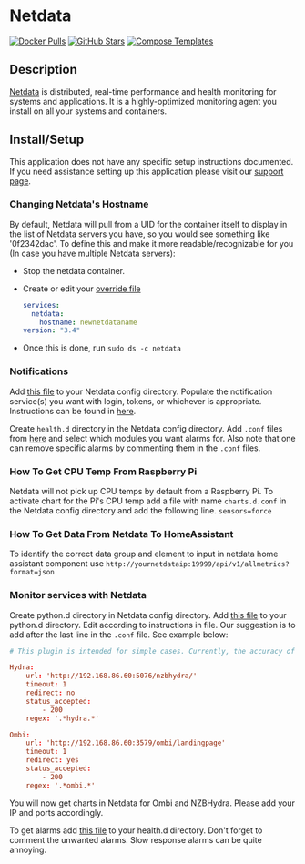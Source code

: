 # Netdata

[![Docker Pulls](https://img.shields.io/docker/pulls/netdata/netdata?style=flat-square&color=607D8B&label=docker%20pulls&logo=docker)](https://hub.docker.com/r/netdata/netdata)
[![GitHub Stars](https://img.shields.io/github/stars/netdata/netdata?style=flat-square&color=607D8B&label=github%20stars&logo=github)](https://github.com/linuxserver/netdata/netdata)
[![Compose Templates](https://img.shields.io/static/v1?style=flat-square&color=607D8B&label=compose&message=templates)](https://github.com/GhostWriters/DockSTARTer/tree/master/compose/.apps/netdata)

## Description

[Netdata](https://www.netdata.cloud/) is distributed, real-time performance and
health monitoring for systems and applications. It is a highly-optimized
monitoring agent you install on all your systems and containers.

## Install/Setup

This application does not have any specific setup instructions documented. If
you need assistance setting up this application please visit our
[support page](https://dockstarter.com/basics/support/).

### Changing Netdata's Hostname

By default, Netdata will pull from a UID for the container itself to display in
the list of Netdata servers you have, so you would see something like
'0f2342dac'. To define this and make it more readable/recognizable for you (In
case you have multiple Netdata servers):

- Stop the netdata container.
- Create or edit your
  [override file](https://dockstarter.com/overrides/introduction/)

  ```yaml
  services:
    netdata:
      hostname: newnetdataname
  version: "3.4"
  ```

- Once this is done, run `sudo ds -c netdata`

### Notifications

Add
[this file](https://github.com/netdata/netdata/blob/master/health/notifications/health_alarm_notify.conf)
to your Netdata config directory. Populate the notification service(s) you want
with login, tokens, or whichever is appropriate. Instructions can be found in
[here](https://github.com/netdata/netdata/blob/master/health/notifications/health_alarm_notify.conf).

Create `health.d` directory in the Netdata config directory. Add `.conf` files
from [here](https://github.com/netdata/netdata/tree/master/health/health.d) and
select which modules you want alarms for. Also note that one can remove specific
alarms by commenting them in the `.conf` files.

### How To Get CPU Temp From Raspberry Pi

Netdata will not pick up CPU temps by default from a Raspberry Pi. To activate
chart for the Pi's CPU temp add a file with name `charts.d.conf` in the Netdata
config directory and add the following line. `sensors=force`

### How To Get Data From Netdata To HomeAssistant

To identify the correct data group and element to input in netdata home
assistant component use
`http://yournetdataip:19999/api/v1/allmetrics?format=json`

### Monitor services with Netdata

Create python.d directory in Netdata config directory. Add
[this file](https://github.com/netdata/netdata/blob/master/health/health.d/httpcheck.conf)
to your python.d directory. Edit according to instructions in file. Our
suggestion is to add after the last line in the `.conf` file. See example below:

```conf
# This plugin is intended for simple cases. Currently, the accuracy of the response time is low and should be used as reference only.

Hydra:
    url: 'http://192.168.86.60:5076/nzbhydra/'
    timeout: 1
    redirect: no
    status_accepted:
        - 200
    regex: '.*hydra.*'

Ombi:
    url: 'http://192.168.86.60:3579/ombi/landingpage'
    timeout: 1
    redirect: yes
    status_accepted:
        - 200
    regex: '.*ombi.*'
```

You will now get charts in Netdata for Ombi and NZBHydra. Please add your IP and
ports accordingly.

To get alarms add
[this file](https://github.com/netdata/netdata/blob/master/health/health.d/httpcheck.conf)
to your health.d directory. Don't forget to comment the unwanted alarms. Slow
response alarms can be quite annoying.
